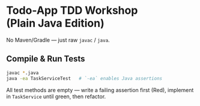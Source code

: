 # Todo-App TDD Workshop (Plain Java Edition)

No Maven/Gradle — just raw `javac` / `java`.

## Compile & Run Tests

```bash
javac *.java
java -ea TaskServiceTest   # `-ea` enables Java assertions
```

All test methods are empty — write a failing assertion first (Red),
implement in `TaskService` until green, then refactor.